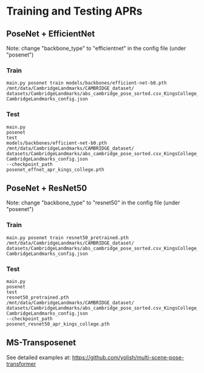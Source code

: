 # Training and Testing APRs

## PoseNet + EfficientNet
Note: change "backbone_type" to "efficientnet" in the config file (under "posenet")
### Train
```
main.py posenet train models/backbones/efficient-net-b0.pth
/mnt/data/CambridgeLandmarks/CAMBRIDGE_dataset/
datasets/CambridgeLandmarks/abs_cambridge_pose_sorted.csv_KingsCollege_train.csv
CambridgeLandmarks_config.json
```
### Test
```
main.py 
posenet
test
models/backbones/efficient-net-b0.pth
/mnt/data/CambridgeLandmarks/CAMBRIDGE_dataset/
datasets/CambridgeLandmarks/abs_cambridge_pose_sorted.csv_KingsCollege_test.csv
CambridgeLandmarks_config.json
--checkpoint_path
posenet_effnet_apr_kings_college.pth
```

## PoseNet + ResNet50
Note: change "backbone_type" to "resnet50" in the config file (under "posenet")
### Train
```
main.py posenet train resnet50_pretrained.pth
/mnt/data/CambridgeLandmarks/CAMBRIDGE_dataset/
datasets/CambridgeLandmarks/abs_cambridge_pose_sorted.csv_KingsCollege_train.csv
CambridgeLandmarks_config.json
```
### Test
```
main.py 
posenet
test
resnet50_pretrained.pth
/mnt/data/CambridgeLandmarks/CAMBRIDGE_dataset/
datasets/CambridgeLandmarks/abs_cambridge_pose_sorted.csv_KingsCollege_test.csv
CambridgeLandmarks_config.json
--checkpoint_path
posenet_resnet50_apr_kings_college.pth
```

## MS-Transposenet 
See detailed examples at: https://github.com/yolish/multi-scene-pose-transformer
